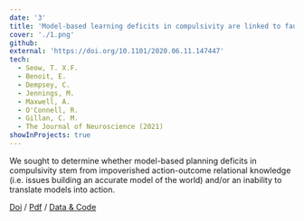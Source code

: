 ```yaml
---
date: '3'
title: 'Model-based learning deficits in compulsivity are linked to faulty representations of task structure'
cover: './1.png'
github:
external: 'https://doi.org/10.1101/2020.06.11.147447'
tech:
  - Seow, T. X.F.
  - Benoit, E.
  - Dempsey, C.
  - Jennings, M.
  - Maxwell, A.
  - O'Connell, R.
  - Gillan, C. M.
  - The Journal of Neuroscience (2021)
showInProjects: true
---
```


We sought to determine whether model-based planning deficits in compulsivity stem from impoverished action-outcome relational knowledge (i.e. issues building an accurate model of the world) and/or an inability to translate models into action.

[Doi](https://doi.org/10.1523/JNEUROSCI.0031-21.2021) / [Pdf](/files/2020-06-15-Model-based-learning-deficits-in-compulsivity-are-linked-to-faulty-rep.pdf) / [Data & Code](https://osf.io/mx9kf/)
